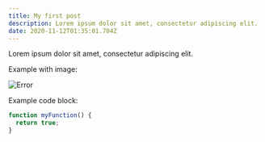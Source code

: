 ```yaml
---
title: My first post
description: Lorem ipsum dolor sit amet, consectetur adipiscing elit.
date: 2020-11-12T01:35:01.704Z
---
```

Lorem ipsum dolor sit amet, consectetur adipiscing elit.

Example with image:

![Error]()

Example code block:

```js
function myFunction() {
  return true;
}
```